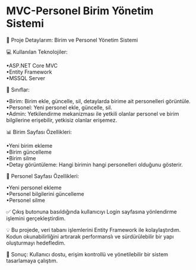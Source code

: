 # MVC-Personel Birim Yönetim Sistemi

🚀 Proje Detaylarım: Birim ve Personel Yönetim Sistemi

💻 Kullanılan Teknolojiler:

•ASP.NET Core MVC
<br>
•Entity Framework
<br>
•MSSQL Server

📂 Sınıflar:

•Birim: Birim ekle, güncelle, sil, detaylarda birime ait personelleri görüntüle.
<br>
•Personel: Yeni personel ekle, güncelle, sil.
<br>
•Admin: Yetkilendirme mekanizması ile yetkili olanlar personel ve birim bilgilerine erişebilir, yetkisiz olanlar erişemez.

📊 Birim Sayfası Özellikleri:

•Yeni birim ekleme 
<br>
•Birim güncelleme 
<br>
•Birim silme 
<br>
•Detay görüntüleme: Hangi birimin hangi personelleri olduğunu gösterir.

👥 Personel Sayfası Özellikleri:

•Yeni personel ekleme 
<br>
•Personel bilgilerini güncelleme 
<br>
•Personel silme 
<br>

✅ Çıkış butonuna basıldığında kullanıcıyı Login sayfasına yönlendirme işlemini gerçekleştirdim.

💡 Bu projede, veri tabanı işlemlerini Entity Framework ile kolaylaştırdım. Kodun okunabilirliğini artırarak performanslı ve sürdürülebilir bir yapı oluşturmayı hedefledim.

🎯 Sonuç: Kullanıcı dostu, erişim kontrollü ve yönetilebilir bir sistem tasarlamaya çalıştım.
